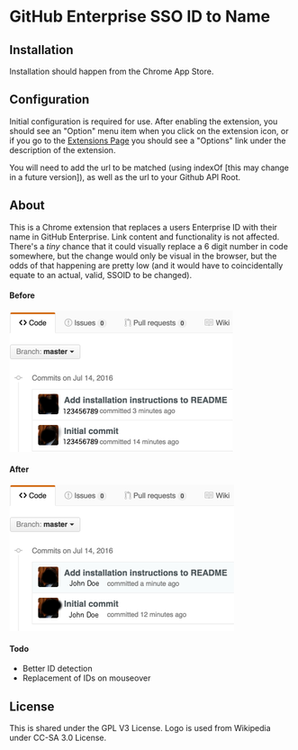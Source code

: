 # GitHub Enterprise SSO ID to Name

## Installation

Installation should happen from the Chrome App Store.  

## Configuration

Initial configuration is required for use.  After enabling the extension, you should see an "Option" menu item when you click on the extension icon, or if you go to the [Extensions Page](chrome://extensions) you should see a "Options" link under the description of the extension.

You will need to add the url to be matched (using indexOf [this may change in a future version]), as well as the url to your Github API Root.

## About

This is a Chrome extension that replaces a users Enterprise ID with their name in GitHub Enterprise. Link content and functionality is not affected. There's a _tiny_ chance that it could visually replace a 6 digit number in code somewhere, but the change would only be visual in the browser, but the odds of that happening are pretty low (and it would have to coincidentally equate to an actual, valid, SSOID to be changed).

#### Before

![before](before.png)

#### After

![after](after.png)

#### Todo

* Better ID detection
* Replacement of IDs on mouseover

## License
This is shared under the GPL V3 License.  Logo is used from Wikipedia under CC-SA 3.0 License.
